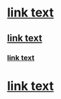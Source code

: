 <h1>
  <a href="github.com">link text</a>
  <h2>
    <a href="microsoft.com">link text</a>
    <h3>
      <a href="example.com">link text</a>
    </h3>
  </h2>
</h1>
<h1>
  <a href="google.com">link text</a>
</h1>
